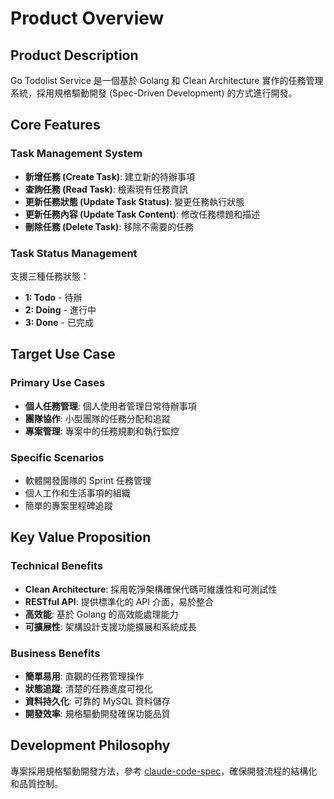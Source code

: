 # Product Overview

## Product Description
Go Todolist Service 是一個基於 Golang 和 Clean Architecture 實作的任務管理系統，採用規格驅動開發 (Spec-Driven Development) 的方式進行開發。

## Core Features

### Task Management System
- **新增任務 (Create Task)**: 建立新的待辦事項
- **查詢任務 (Read Task)**: 檢索現有任務資訊
- **更新任務狀態 (Update Task Status)**: 變更任務執行狀態
- **更新任務內容 (Update Task Content)**: 修改任務標題和描述
- **刪除任務 (Delete Task)**: 移除不需要的任務

### Task Status Management
支援三種任務狀態：
- **1: Todo** - 待辦
- **2: Doing** - 進行中
- **3: Done** - 已完成

## Target Use Case

### Primary Use Cases
- **個人任務管理**: 個人使用者管理日常待辦事項
- **團隊協作**: 小型團隊的任務分配和追蹤
- **專案管理**: 專案中的任務規劃和執行監控

### Specific Scenarios
- 軟體開發團隊的 Sprint 任務管理
- 個人工作和生活事項的組織
- 簡單的專案里程碑追蹤

## Key Value Proposition

### Technical Benefits
- **Clean Architecture**: 採用乾淨架構確保代碼可維護性和可測試性
- **RESTful API**: 提供標準化的 API 介面，易於整合
- **高效能**: 基於 Golang 的高效能處理能力
- **可擴展性**: 架構設計支援功能擴展和系統成長

### Business Benefits
- **簡單易用**: 直觀的任務管理操作
- **狀態追蹤**: 清楚的任務進度可視化
- **資料持久化**: 可靠的 MySQL 資料儲存
- **開發效率**: 規格驅動開發確保功能品質

## Development Philosophy
專案採用規格驅動開發方法，參考 [claude-code-spec](https://github.com/gotalab/claude-code-spec)，確保開發流程的結構化和品質控制。